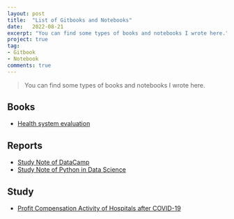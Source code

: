 ```yaml
---
layout: post
title:  "List of Gitbooks and Notebooks"
date:   2022-08-21
excerpt: "You can find some types of books and notebooks I wrote here."
project: true
tag:
- Gitbook
- Notebook
comments: true
---
```




> You can find some types of books and notebooks I wrote here.

## Books

- [Health system evaluation](https://shumchi.github.io/gitbooks/health-system/)

## Reports

- [Study Note of DataCamp](https://shumchi.github.io/notebooks/Study-Note-of-DataCamp.html)
- [Study Note of Python in Data Science](https://shumchi.github.io/notebooks/Python-Learning-Note.html)

## Study

- [Profit Compensation Activity of Hospitals after COVID-19](https://shumchi.github.io/study/profit_compensation_activity_covid19.html)
